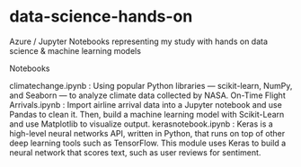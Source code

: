 # data-science-hands-on
Azure / Jupyter Notebooks representing my study with hands on data science &amp; machine learning models

Notebooks

climatechange.ipynb   : Using popular Python libraries — scikit-learn, NumPy, and Seaborn — to analyze climate data collected by NASA.
On-Time Flight Arrivals.ipynb   : Import airline arrival data into a Jupyter notebook and use Pandas to clean it. Then, build a machine learning model with Scikit-Learn and use Matplotlib to visualize output.
kerasnotebook.ipynb   : Keras is a high-level neural networks API, written in Python, that runs on top of other deep learning tools such as TensorFlow. This module uses Keras to build a neural network that scores text, such as user reviews for sentiment.
